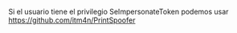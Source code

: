 Si el usuario tiene el privilegio SeImpersonateToken podemos usar 
https://github.com/itm4n/PrintSpoofer